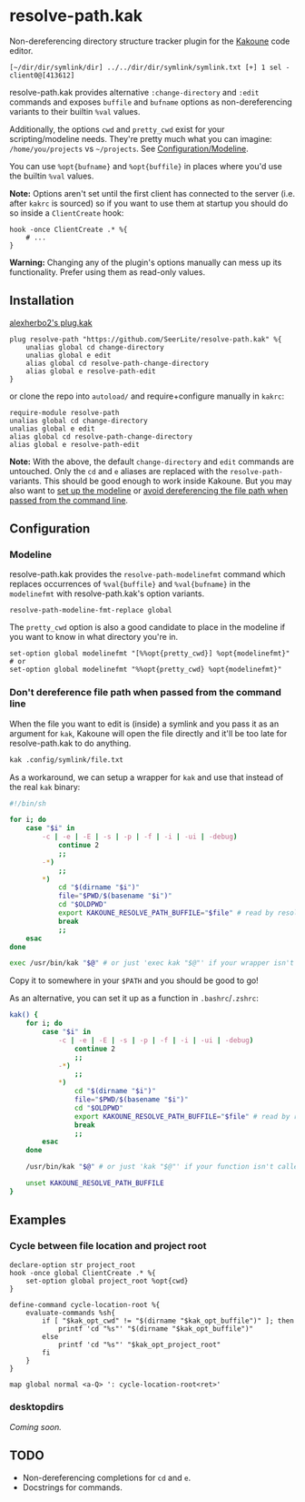 # resolve-path.kak
Non-dereferencing directory structure tracker plugin for the [Kakoune](https://kakoune.org) code editor.
```
[~/dir/dir/symlink/dir] ../../dir/dir/symlink/symlink.txt [+] 1 sel - client0@[413612]
```

resolve-path.kak provides alternative `:change-directory` and `:edit` commands and exposes `buffile` and `bufname` options as non-dereferencing variants to their builtin `%val` values.

Additionally, the options `cwd` and `pretty_cwd` exist for your scripting/modeline needs.
They're pretty much what you can imagine: `/home/you/projects` vs `~/projects`. See [Configuration/Modeline](#modeline).

You can use `%opt{bufname}` and `%opt{buffile}` in places where you'd use the builtin `%val` values.

**Note:** Options aren't set until the first client has connected to the server (i.e. after `kakrc` is sourced) so if you want to use them at startup you should do so inside a `ClientCreate` hook:
```kak
hook -once ClientCreate .* %{
	# ...
}
```
**Warning:** Changing any of the plugin's options manually can mess up its functionality. Prefer using them as read-only values.

## Installation
[alexherbo2's plug.kak](https://github.com/alexherbo2/plug.kak)
```kak
plug resolve-path "https://github.com/SeerLite/resolve-path.kak" %{
	unalias global cd change-directory
	unalias global e edit
	alias global cd resolve-path-change-directory
	alias global e resolve-path-edit
}
```
or clone the repo into `autoload/` and require+configure manually in `kakrc`:
```kak
require-module resolve-path
unalias global cd change-directory
unalias global e edit
alias global cd resolve-path-change-directory
alias global e resolve-path-edit
```
**Note:** With the above, the default `change-directory` and `edit` commands are untouched. Only the `cd` and `e` aliases are replaced with the `resolve-path-` variants.
This should be good enough to work inside Kakoune. But you may also want to [set up the modeline](#modeline) or [avoid dereferencing the file path when passed from the command line](#dont-dereference-file-path-when-passed-from-the-command-line).

## Configuration
### Modeline
resolve-path.kak provides the `resolve-path-modelinefmt` command which replaces occurrences of `%val{buffile}` and `%val{bufname}` in the `modelinefmt` with resolve-path.kak's option variants.
```kak
resolve-path-modeline-fmt-replace global
```
The `pretty_cwd` option is also a good candidate to place in the modeline if you want to know in what directory you're in.
```kak
set-option global modelinefmt "[%%opt{pretty_cwd}] %opt{modelinefmt}"
# or
set-option global modelinefmt "%%opt{pretty_cwd} %opt{modelinefmt}"
```
### Don't dereference file path when passed from the command line
When the file you want to edit is (inside) a symlink and you pass it as an argument for `kak`, Kakoune will open the file directly and it'll be too late for resolve-path.kak to do anything.
```sh
kak .config/symlink/file.txt
```
As a workaround, we can setup a wrapper for `kak` and use that instead of the real `kak` binary:
```sh
#!/bin/sh

for i; do
	case "$i" in
		-c | -e | -E | -s | -p | -f | -i | -ui | -debug)
			continue 2
			;;
		-*)
			;;
		*)
			cd "$(dirname "$i")"
			file="$PWD/$(basename "$i")"
			cd "$OLDPWD"
			export KAKOUNE_RESOLVE_PATH_BUFFILE="$file" # read by resolve-path.kak
			break
			;;
	esac
done

exec /usr/bin/kak "$@" # or just 'exec kak "$@"' if your wrapper isn't called "kak".
```
Copy it to somewhere in your `$PATH` and you should be good to go!

As an alternative, you can set it up as a function in `.bashrc`/`.zshrc`:
```sh
kak() {
	for i; do
		case "$i" in
			-c | -e | -E | -s | -p | -f | -i | -ui | -debug)
				continue 2
				;;
			-*)
				;;
			*)
				cd "$(dirname "$i")"
				file="$PWD/$(basename "$i")"
				cd "$OLDPWD"
				export KAKOUNE_RESOLVE_PATH_BUFFILE="$file" # read by resolve-path.kak
				break
				;;
		esac
	done

	/usr/bin/kak "$@" # or just 'kak "$@"' if your function isn't called "kak".

	unset KAKOUNE_RESOLVE_PATH_BUFFILE
}
```

## Examples
### Cycle between file location and project root
```kak
declare-option str project_root
hook -once global ClientCreate .* %{
	set-option global project_root %opt{cwd}
}

define-command cycle-location-root %{
	evaluate-commands %sh{
		if [ "$kak_opt_cwd" != "$(dirname "$kak_opt_buffile")" ]; then
			printf 'cd "%s"' "$(dirname "$kak_opt_buffile")"
		else
			printf 'cd "%s"' "$kak_opt_project_root"
		fi
	}
}

map global normal <a-Q> ': cycle-location-root<ret>'
```

### desktopdirs
_Coming soon._

## TODO
* Non-dereferencing completions for `cd` and `e`.
* Docstrings for commands.
